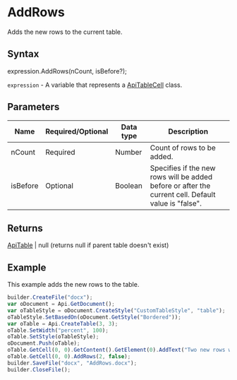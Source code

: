 # AddRows

Adds the new rows to the current table.

## Syntax

expression.AddRows(nCount, isBefore?);

`expression` - A variable that represents a [ApiTableCell](../ApiTableCell.md) class.

## Parameters

| **Name** | **Required/Optional** | **Data type** | **Description** |
| ------------- | ------------- | ------------- | ------------- |
| nCount | Required | Number | Count of rows to be added. |
| isBefore | Optional | Boolean | Specifies if the new rows will be added before or after the current cell. Default value is "false". |

## Returns

[ApiTable](../../ApiTable/ApiTable.md) &#124; null (returns null if parent table doesn't exist)

## Example

This example adds the new rows to the table.

```javascript
builder.CreateFile("docx");
var oDocument = Api.GetDocument();
var oTableStyle = oDocument.CreateStyle("CustomTableStyle", "table");
oTableStyle.SetBasedOn(oDocument.GetStyle("Bordered"));
var oTable = Api.CreateTable(3, 3);
oTable.SetWidth("percent", 100);
oTable.SetStyle(oTableStyle);
oDocument.Push(oTable);
oTable.GetCell(0, 0).GetContent().GetElement(0).AddText("Two new rows were added after this cell.");
oTable.GetCell(0, 0).AddRows(2, false);
builder.SaveFile("docx", "AddRows.docx");
builder.CloseFile();
```